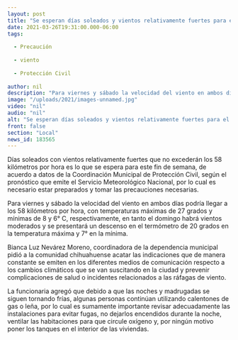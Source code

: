 ```yaml
---
layout: post
title: "Se esperan días soleados y vientos relativamente fuertes para el fin de semana"
date: 2021-03-26T19:31:00.000-06:00
tags:
  
  - Precaución
  
  - viento
  
  - Protección Civil
  
author: nil
description: "Para viernes y sábado la velocidad del viento en ambos días podría llegar a los 58 kilómetros por hora, con temperaturas máximas de 27 grados y mínimas de 8 y 6° C"
image: "/uploads/2021/images-unnamed.jpg"
video: "nil"
audio: "nil"
alt: "Se esperan días soleados y vientos relativamente fuertes para el fin de semana"
front: false
section: "Local"
news_id: 183565
---
```


Días soleados con vientos relativamente fuertes que no excederán los 58 kilómetros por hora es lo que se espera para este fin de semana, de acuerdo a datos de la Coordinación Municipal de Protección Civil, según el pronóstico que emite el Servicio Meteorológico Nacional, por lo cual es necesario estar preparados y tomar las precauciones necesarias.

Para viernes y sábado la velocidad del viento en ambos días podría llegar a los 58 kilómetros por hora, con temperaturas máximas de 27 grados y mínimas de 8 y 6° C, respectivamente, en tanto el domingo habrá vientos moderados y se presentará un descenso en el termómetro de 20 grados en la temperatura máxima y 7° en la mínima.

Bianca Luz Nevárez Moreno, coordinadora de la dependencia municipal pidió a la comunidad chihuahuense acatar las indicaciones que de manera constante se emiten en los diferentes medios de comunicación respecto a los cambios climáticos que se van suscitando en la ciudad y prevenir complicaciones de salud o incidentes relacionados a las ráfagas de viento.

La funcionaria agregó que debido a que las noches y madrugadas se siguen tornando frías, algunas personas continúan utilizando calentones de gas o leña, por lo cual es sumamente importante revisar adecuadamente las instalaciones para evitar fugas, no dejarlos encendidos durante la noche, ventilar las habitaciones para que circule oxígeno y, por ningún motivo poner los tanques en el interior de las viviendas.
